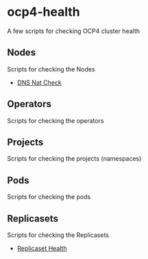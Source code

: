 # ocp4-health
A few scripts for checking OCP4 cluster health

## Nodes
Scripts for checking the Nodes

* [DNS Nat Check](/blob/master/Nodes/dns_nat_chk.md)

## Operators
Scripts for checking the operators

## Projects
Scripts for checking the projects (namespaces)

## Pods
Scripts for checking the pods

## Replicasets
Scripts for checking the Replicasets

* [Replicaset Health](/blob/master/Replicasets/rshealth.md)
